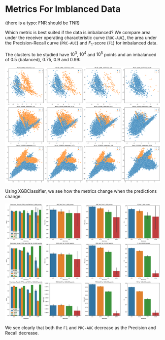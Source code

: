 # Metrics For Imblanced Data

(there is a typo: FNR should be TNR)

Which metric is best suited if the data is imbalanced? We compare area under the receiver operating characteristic curve (`ROC-AUC`), the area under the Precision-Recall curve (`PRC-AUC`) and $F_1$-score (`F1`) for imbalanced data.

The clusters to be studied have $10^3$, $10^4$ and $10^5$ points and an imbalanced of $0.5$ (balanced), $0.75$, $0.9$ and $0.99$:

![Clusters](https://github.com/israeliano/Metrics-For-Imblanced-Data/blob/main/clusters.png)

Using XGBClassifier, we see how the metrics change when the predictions change:

![Metrics Behaviour](https://github.com/israeliano/Metrics-For-Imblanced-Data/blob/main/metrics.png)

We see clearly that both the `F1` and `PRC-AUC` decrease as the Precision and Recall decrease.
